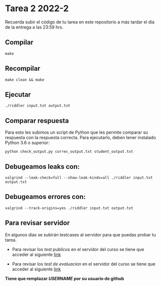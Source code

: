 # Tarea 2 2022-2

Recuerda subir el código de tu tarea en este repositorio a más tardar el día de la entrega a las 23:59 hrs.

## Compilar

```
make
```

## Recompilar

```
make clean && make
```

## Ejecutar

```
./riddler input.txt output.txt
```

## Comparar respuesta

Para esto les subimos un script de Python que les permite comparar su respuesta con la respuesta correcta. Para ejecutarlo, deben tener instalado Python 3.6 o superior:
```
python check_output.py correc_output.txt student_output.txt
```

## Debugeamos leaks con:

```shell
valgrind --leak-check=full --show-leak-kinds=all ./riddler input.txt output.txt
```

## Debugeamos errores con:

```shell
valgrind --track-origins=yes ./riddler input.txt output.txt
```

## Para revisar servidor

En algunos días se subirán testcases al servidor para que puedas probar tu tarea.

- Para revisar los _test publicos_ en el servidor del curso se tiene que acceder al siguiente [link](http://edd.ing.puc.cl/test?repo=T2-2022-2-USERNAME)

- Para revisar los _test de evaluacion_ en el servidor del curso se tiene que acceder al siguiente [link](http://edd.ing.puc.cl/grade?repo=T2-2022-2-USERNAME)

**Tiene que remplazar *USERNAME* por su usuario de github**
